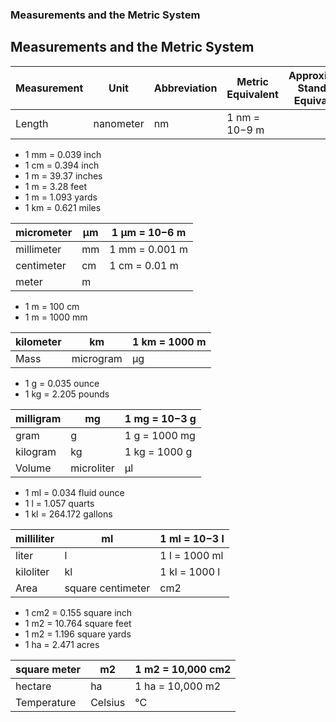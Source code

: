 ### Measurements and the Metric System

Measurements and the Metric System  
---  
Measurement | Unit | Abbreviation | Metric Equivalent | Approximate Standard Equivalent  
------------|------|--------------|-------------------|--------------------------------
Length | nanometer | nm | 1 nm = 10−9 m | 

  - 1 mm = 0.039 inch
  - 1 cm = 0.394 inch
  - 1 m = 39.37 inches
  - 1 m = 3.28 feet
  - 1 m = 1.093 yards
  - 1 km = 0.621 miles

  
micrometer | µm | 1 µm = 10−6 m  
-----------|----|----------------
millimeter | mm | 1 mm = 0.001 m  
centimeter | cm | 1 cm = 0.01 m  
meter | m | 

  - 1 m = 100 cm
  - 1 m = 1000 mm

  
kilometer | km | 1 km = 1000 m  
----------|----|----------------
Mass | microgram | µg | 1 µg = 10−6 g | 

  - 1 g = 0.035 ounce
  - 1 kg = 2.205 pounds

  
milligram | mg | 1 mg = 10−3 g  
----------|----|----------------
gram | g | 1 g = 1000 mg  
kilogram | kg | 1 kg = 1000 g  
Volume | microliter | µl | 1 µl = 10−6 l | 

  - 1 ml = 0.034 fluid ounce
  - 1 l = 1.057 quarts
  - 1 kl = 264.172 gallons

  
milliliter | ml | 1 ml = 10−3 l  
-----------|----|----------------
liter | l | 1 l = 1000 ml  
kiloliter | kl | 1 kl = 1000 l  
Area | square centimeter | cm2 | 1 cm2 = 100 mm2 | 

  - 1 cm2 = 0.155 square inch
  - 1 m2 = 10.764 square feet
  - 1 m2 = 1.196 square yards
  - 1 ha = 2.471 acres

  
square meter | m2 | 1 m2 = 10,000 cm2  
-------------|----|--------------------
hectare | ha | 1 ha = 10,000 m2  
Temperature | Celsius | °C | — | 1 °C = 5/9 × (°F − 32)
